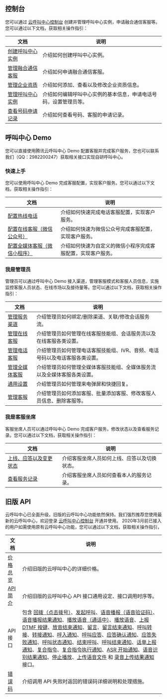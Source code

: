 ## 控制台
您可以通过 [云呼叫中心控制台](https://console.cloud.tencent.com/ccc) 创建并管理呼叫中心实例，申请融合通信客服等。您可以通过以下文档，获取相关操作指引：

| 文档 | 说明 | 
|---------|---------|
| [创建呼叫中心实例](https://cloud.tencent.com/document/product/679/41349) | 介绍如何创建呼叫中心实例。 |
| [管理融合通信客服](https://cloud.tencent.com/document/product/679/41350) | 介绍如何申请融合通信客服。 |
| [管理企业资质](https://cloud.tencent.com/document/product/679/41351) | 介绍如何添加、查看以及修改企业资质信息。 |
| [管理呼叫中心实例](https://cloud.tencent.com/document/product/679/41352) | 介绍如何编辑呼叫中心实例的基本信息，申请电话号码，设置管理员等。 |
| [查看号码申请记录](https://cloud.tencent.com/document/product/679/41353) | 介绍如何查看号码、客服的申请记录。 |


## 呼叫中心 Demo
您可以直接使用腾讯云呼叫中心 Demo 配置客服并完成客户服务，您也可以联系我们（QQ：2982200247）获取相关接口实现自研呼叫中心。

### 快速上手
您可以使用呼叫中心 Demo 完成客服配置，实现客户服务。您可以通过以下文档，获取相关操作指引：

| 文档 | 说明 | 
|---------|---------|
| [配置热线电话](https://cloud.tencent.com/document/product/679/41404) | 介绍如何快速完成电话客服配置，实现客户服务。 |
| [配置在线客服（微信公众号）](https://cloud.tencent.com/document/product/679/41405) | 介绍如何快速为微信公众号完成客服配置，实现客户服务。 |
| [配置全媒体客服（微信小程序）](https://cloud.tencent.com/document/product/679/41406) | 介绍如何快速为自定义的微信小程序完成客服配置，实现客户服务。 |

### 我是管理员
管理员可以通过呼叫中心 Demo 接入渠道，管理客服模式和客服人员信息，实施监控客服人员状态、在线市场以及接待量等。您可以通过以下文档，获取相关操作指引：

| 文档 | 说明 | 
|---------|---------|
| [管理服务渠道](https://cloud.tencent.com/document/product/679/41358) | 介绍管理员如何绑定/删除渠道、关联/修改会话服务流。 |
| [管理在线客服](https://cloud.tencent.com/document/product/679/41359) | 介绍管理员如何管理在线客服技能组、会话服务流以及在线客服各类设置。 |
| [管理电话客服](https://cloud.tencent.com/document/product/679/41360) | 介绍管理员如何管理电话客服技能组、IVR、音频、电话号码以及电话客服各类设置。 |
| [管理全媒体客服](https://cloud.tencent.com/document/product/679/41361) | 介绍管理员如何管理全媒体客服技能组、全媒体服务流以及全媒体客服各类设置。 |
| [通用设置](https://cloud.tencent.com/document/product/679/41362) | 介绍管理员如何管理来电弹屏和快捷回复。 |
| [管理客服](https://cloud.tencent.com/document/product/679/41363) | 介绍管理员如何添加客服、批量添加客服、修改客服人员信息、删除客服等。 |

### 我是客服坐席
客服坐席人员可以通过呼叫中心 Demo 完成客户服务，修改状态以及查看服务记录。您可以通过以下文档，获取相关操作指引：

| 文档 | 说明 | 
|---------|---------|
| [上线、应答以及变更状态](https://cloud.tencent.com/document/product/679/41364) | 介绍客服坐席人员如何上线、应答以及切换状态。 |
| [查看服务记录](https://cloud.tencent.com/document/product/679/41365) | 介绍客服坐席人员如何查看本人的服务记录。 |

## 旧版 API
云呼叫中心已全面升级，旧版的云呼叫中心功能依然保持。我们强烈推荐您使用最新的云呼叫中心，欢迎登录 [云呼叫中心控制台](https://console.cloud.tencent.com/ccc) 开通并使用。
2020年3月前已接入的用户如需使用原有云呼叫中心功能，您可以通过以下文档，获取相关操作指引，

| 文档 | 说明 | 
|---------|---------|
| [价格总览](https://cloud.tencent.com/document/product/679/14494) | 介绍旧版的云呼叫中心的详细价格。|
| [API 简介](https://cloud.tencent.com/document/product/679/14499) | 介绍旧版的云呼叫中心 API 接口通用设定、接口调用时序等。 |
| API 接口 | 包含 [回拨（点击拨号）](https://cloud.tencent.com/document/product/679/31932)、[发起呼叫](https://cloud.tencent.com/document/product/679/14501)、[语音播报（语音验证码）](https://cloud.tencent.com/document/product/679/18276)、[语音播报结果通知](https://cloud.tencent.com/document/product/679/18275)、[播放语音（通话中）](https://cloud.tencent.com/document/product/679/39207)、[播放语音](https://cloud.tencent.com/document/product/679/14509)、[上报 DTMF 按键](https://cloud.tencent.com/document/product/679/14500)、[放音结束通知](https://cloud.tencent.com/document/product/679/14510)、[留言](https://cloud.tencent.com/document/product/679/14517)、[留言结束通知](https://cloud.tencent.com/document/product/679/14512)、[呼叫转接](https://cloud.tencent.com/document/product/679/14506)、[转接通知](https://cloud.tencent.com/document/product/679/20227)、[呼入通知](https://cloud.tencent.com/document/product/679/14502)、[呼叫应答](https://cloud.tencent.com/document/product/679/14503)、[应答确认通知](https://cloud.tencent.com/document/product/679/18272)、[应答失败通知](https://cloud.tencent.com/document/product/679/18271)、[呼叫状态通知](https://cloud.tencent.com/document/product/679/14504)、[结束呼叫](https://cloud.tencent.com/document/product/679/14514)、[呼叫结束通知](https://cloud.tencent.com/document/product/679/14507)、[话单上报通知](https://cloud.tencent.com/document/product/679/14515)、[复合指令](https://cloud.tencent.com/document/product/679/14505)、[复合指令执行通知](https://cloud.tencent.com/document/product/679/14508)、[ASR 开始通知](https://cloud.tencent.com/document/product/679/18269)、[语音识别结果通知](https://cloud.tencent.com/document/product/679/18277)、[停止播放](https://cloud.tencent.com/document/product/679/20228)、[上传语音文件](https://cloud.tencent.com/document/product/679/18273) 和 [录音上传结果通知](https://cloud.tencent.com/document/product/679/39208) 接口。 |
| [错误码](https://cloud.tencent.com/document/product/679/14513) | 介绍调用 API 失败时返回的错误码详细说明和处理措施。 |
